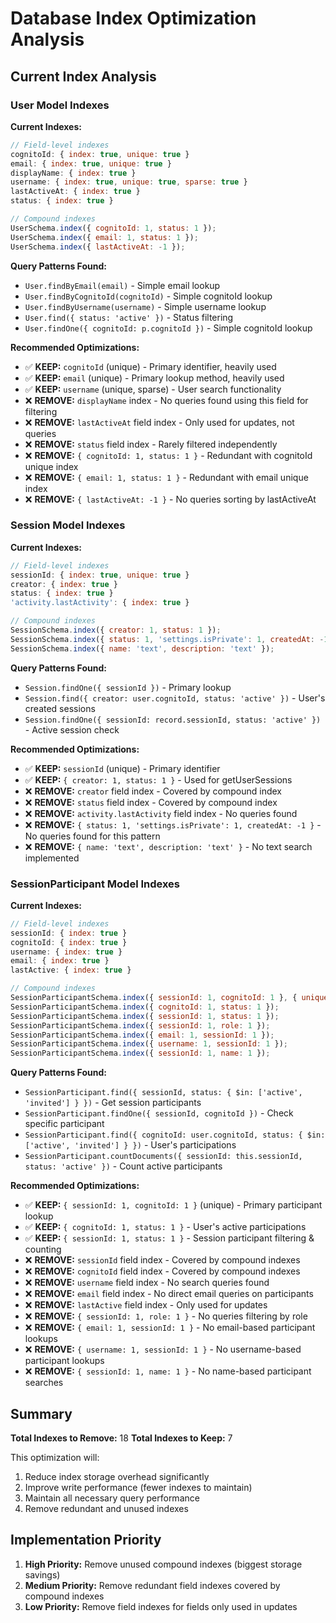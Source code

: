 # Database Index Optimization Analysis

## Current Index Analysis

### User Model Indexes

**Current Indexes:**
```javascript
// Field-level indexes
cognitoId: { index: true, unique: true }
email: { index: true, unique: true }
displayName: { index: true }
username: { index: true, unique: true, sparse: true }
lastActiveAt: { index: true }
status: { index: true }

// Compound indexes
UserSchema.index({ cognitoId: 1, status: 1 });
UserSchema.index({ email: 1, status: 1 });
UserSchema.index({ lastActiveAt: -1 });
```

**Query Patterns Found:**
- `User.findByEmail(email)` - Simple email lookup
- `User.findByCognitoId(cognitoId)` - Simple cognitoId lookup
- `User.findByUsername(username)` - Simple username lookup
- `User.find({ status: 'active' })` - Status filtering
- `User.findOne({ cognitoId: p.cognitoId })` - Simple cognitoId lookup

**Recommended Optimizations:**
- ✅ **KEEP:** `cognitoId` (unique) - Primary identifier, heavily used
- ✅ **KEEP:** `email` (unique) - Primary lookup method, heavily used
- ✅ **KEEP:** `username` (unique, sparse) - User search functionality
- ❌ **REMOVE:** `displayName` index - No queries found using this field for filtering
- ❌ **REMOVE:** `lastActiveAt` field index - Only used for updates, not queries
- ❌ **REMOVE:** `status` field index - Rarely filtered independently
- ❌ **REMOVE:** `{ cognitoId: 1, status: 1 }` - Redundant with cognitoId unique index
- ❌ **REMOVE:** `{ email: 1, status: 1 }` - Redundant with email unique index
- ❌ **REMOVE:** `{ lastActiveAt: -1 }` - No queries sorting by lastActiveAt

### Session Model Indexes

**Current Indexes:**
```javascript
// Field-level indexes
sessionId: { index: true, unique: true }
creator: { index: true }
status: { index: true }
'activity.lastActivity': { index: true }

// Compound indexes
SessionSchema.index({ creator: 1, status: 1 });
SessionSchema.index({ status: 1, 'settings.isPrivate': 1, createdAt: -1 });
SessionSchema.index({ name: 'text', description: 'text' });
```

**Query Patterns Found:**
- `Session.findOne({ sessionId })` - Primary lookup
- `Session.find({ creator: user.cognitoId, status: 'active' })` - User's created sessions
- `Session.findOne({ sessionId: record.sessionId, status: 'active' })` - Active session check

**Recommended Optimizations:**
- ✅ **KEEP:** `sessionId` (unique) - Primary identifier
- ✅ **KEEP:** `{ creator: 1, status: 1 }` - Used for getUserSessions
- ❌ **REMOVE:** `creator` field index - Covered by compound index
- ❌ **REMOVE:** `status` field index - Covered by compound index
- ❌ **REMOVE:** `activity.lastActivity` field index - No queries found
- ❌ **REMOVE:** `{ status: 1, 'settings.isPrivate': 1, createdAt: -1 }` - No queries found for this pattern
- ❌ **REMOVE:** `{ name: 'text', description: 'text' }` - No text search implemented

### SessionParticipant Model Indexes

**Current Indexes:**
```javascript
// Field-level indexes
sessionId: { index: true }
cognitoId: { index: true }
username: { index: true }
email: { index: true }
lastActive: { index: true }

// Compound indexes
SessionParticipantSchema.index({ sessionId: 1, cognitoId: 1 }, { unique: true });
SessionParticipantSchema.index({ cognitoId: 1, status: 1 });
SessionParticipantSchema.index({ sessionId: 1, status: 1 });
SessionParticipantSchema.index({ sessionId: 1, role: 1 });
SessionParticipantSchema.index({ email: 1, sessionId: 1 });
SessionParticipantSchema.index({ username: 1, sessionId: 1 });
SessionParticipantSchema.index({ sessionId: 1, name: 1 });
```

**Query Patterns Found:**
- `SessionParticipant.find({ sessionId, status: { $in: ['active', 'invited'] } })` - Get session participants
- `SessionParticipant.findOne({ sessionId, cognitoId })` - Check specific participant
- `SessionParticipant.find({ cognitoId: user.cognitoId, status: { $in: ['active', 'invited'] } })` - User's participations
- `SessionParticipant.countDocuments({ sessionId: this.sessionId, status: 'active' })` - Count active participants

**Recommended Optimizations:**
- ✅ **KEEP:** `{ sessionId: 1, cognitoId: 1 }` (unique) - Primary participant lookup
- ✅ **KEEP:** `{ cognitoId: 1, status: 1 }` - User's active participations
- ✅ **KEEP:** `{ sessionId: 1, status: 1 }` - Session participant filtering & counting
- ❌ **REMOVE:** `sessionId` field index - Covered by compound indexes
- ❌ **REMOVE:** `cognitoId` field index - Covered by compound indexes
- ❌ **REMOVE:** `username` field index - No search queries found
- ❌ **REMOVE:** `email` field index - No direct email queries on participants
- ❌ **REMOVE:** `lastActive` field index - Only used for updates
- ❌ **REMOVE:** `{ sessionId: 1, role: 1 }` - No queries filtering by role
- ❌ **REMOVE:** `{ email: 1, sessionId: 1 }` - No email-based participant lookups
- ❌ **REMOVE:** `{ username: 1, sessionId: 1 }` - No username-based participant lookups
- ❌ **REMOVE:** `{ sessionId: 1, name: 1 }` - No name-based participant searches

## Summary

**Total Indexes to Remove:** 18
**Total Indexes to Keep:** 7

This optimization will:
1. Reduce index storage overhead significantly
2. Improve write performance (fewer indexes to maintain)
3. Maintain all necessary query performance
4. Remove redundant and unused indexes

## Implementation Priority

1. **High Priority:** Remove unused compound indexes (biggest storage savings)
2. **Medium Priority:** Remove redundant field indexes covered by compound indexes
3. **Low Priority:** Remove field indexes for fields only used in updates
